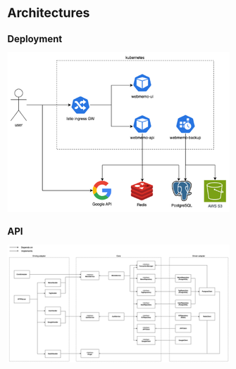 # Architectures

## Deployment

![web memo deployment architecture](docs/assets/deployment-diagram.drawio.png)

## API

![web memo API architecture](docs/assets/api-architecture.drawio.png)
